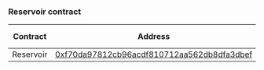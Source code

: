 ### Reservoir contract

| Contract  | Address                                                                                                             | Chain ID |
| --------- | ------------------------------------------------------------------------------------------------------------------- | -------- |
| Reservoir | [0xf70da97812cb96acdf810712aa562db8dfa3dbef](https://www.onceupon.xyz/0xf70da97812cb96acdf810712aa562db8dfa3dbef:0) | Multiple |
